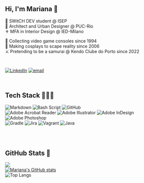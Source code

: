 ##  Hi, I'm Mariana ​🌸

🧠​ SWitCH DEV student @ ISEP</br>
📐 Architect and Urban Designer @ PUC-Rio </br>
⚜️ MFA in Interior Design @ IED-Milano </br>

​👾 Collecting video game consoles since 1994 </br>
🍥 Making cosplays to scape reality since 2006 </br>
⚔️ Pretending to be a samurai @ Kendo Clube do Porto since 2022 </br>

</br>

[![LinkedIn](https://img.shields.io/badge/LinkedIn-%230077B5.svg?logo=linkedin&logoColor=white)](https://linkedin.com/in/mariana-carvalho-antunes) [![email](https://img.shields.io/badge/Email-D14836?logo=gmail&logoColor=white)](mailto:antunes.mrna@gmail.com) 

</br>

## Tech Stack 👩🏻‍💻
![Markdown](https://img.shields.io/badge/markdown-%23000000.svg?style=for-the-badge&logo=markdown&logoColor=white) ![Bash Script](https://img.shields.io/badge/bash_script-%23121011.svg?style=for-the-badge&logo=gnu-bash&logoColor=white) ![GitHub](https://img.shields.io/badge/github-%23121011.svg?style=for-the-badge&logo=github&logoColor=white) </br>
![Adobe Acrobat Reader](https://img.shields.io/badge/Adobe%20Acrobat%20Reader-EC1C24.svg?style=for-the-badge&logo=Adobe%20Acrobat%20Reader&logoColor=white) ![Adobe Illustrator](https://img.shields.io/badge/adobe%20illustrator-%23FF9A00.svg?style=for-the-badge&logo=adobe%20illustrator&logoColor=white) ![Adobe InDesign](https://img.shields.io/badge/Adobe%20InDesign-49021F?style=for-the-badge&logo=adobeindesign&logoColor=FF3366) ![Adobe Photoshop](https://img.shields.io/badge/adobe%20photoshop-%2331A8FF.svg?style=for-the-badge&logo=adobe%20photoshop&logoColor=white) </br> 
![Gradle](https://img.shields.io/badge/Gradle-02303A.svg?style=for-the-badge&logo=Gradle&logoColor=white) ![Jira](https://img.shields.io/badge/jira-%230A0FFF.svg?style=for-the-badge&logo=jira&logoColor=white) ![Vagrant](https://img.shields.io/badge/vagrant-%231563FF.svg?style=for-the-badge&logo=vagrant&logoColor=white) ![Java](https://img.shields.io/badge/java-%23ED8B00.svg?style=for-the-badge&logo=openjdk&logoColor=white)


</br>
</br>

## GitHub Stats 🌱​
![](https://nirzak-streak-stats.vercel.app/?user=1241916&theme=radical&hide_border=true) </br>
[![Mariana's GitHub stats](https://github-readme-stats-nu-eight-74.vercel.app/api?username=1241916&show_icons=true&theme=radical&hide_border=true)](https://github.com/1241916/github-readme-stats)</br>
![Top Langs](https://github-readme-stats-nu-eight-74.vercel.app/api/top-langs/?username=1241916&layout=compact&theme=radical&hide_border=true)




